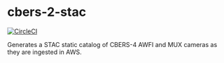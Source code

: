# cbers-2-stac

[![CircleCI](https://circleci.com/gh/fredliporace/cbers-2-stac.svg?style=svg)](https://circleci.com/gh/fredliporace/cbers-2-stac)

Generates a STAC static catalog of CBERS-4 AWFI and MUX cameras as they are ingested in AWS.
